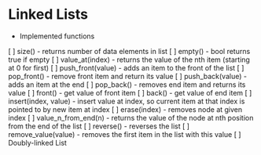 # Linked Lists

- Implemented functions

[ ] size() 	- returns number of data elements in list
[ ] empty() - bool returns true if empty
[ ] value_at(index) - returns the value of the nth item (starting at 0 for first)
[ ] push_front(value) - adds an item to the front of the list
[ ] pop_front() - remove front item and return its value
[ ] push_back(value) - adds an item at the end
[ ] pop_back() - removes end item and returns its value
[ ] front() - get value of front item
[ ] back() - get value of end item
[ ] insert(index, value) - insert value at index, so current item at that index is pointed to by new item at index
[ ] erase(index) - removes node at given index
[ ] value_n_from_end(n) - returns the value of the node at nth position from the end of the list
[ ] reverse() - reverses the list
[ ] remove_value(value) - removes the first item in the list with this value
[ ] Doubly-linked List
